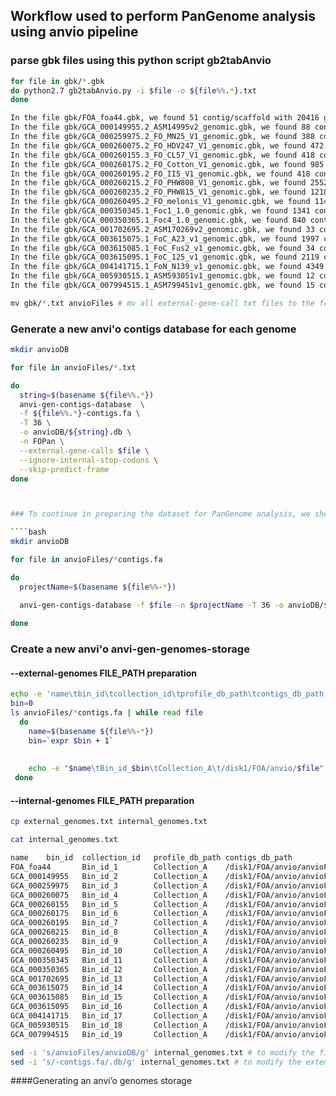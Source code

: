 ## Workflow used to perform PanGenome analysis using anvio pipeline

### parse gbk files using this python script gb2tabAnvio
````bash    
for file in gbk/*.gbk
do python2.7 gb2tabAnvio.py -i $file -o ${file%%.*}.txt
done 

In the file gbk/FOA_foa44.gbk, we found 51 contig/scaffold with 20416 genes
In the file gbk/GCA_000149955.2_ASM14995v2_genomic.gbk, we found 88 contig/scaffold with 27347 genes
In the file gbk/GCA_000259975.2_FO_MN25_V1_genomic.gbk, we found 388 contig/scaffold with 24733 genes
In the file gbk/GCA_000260075.2_FO_HDV247_V1_genomic.gbk, we found 472 contig/scaffold with 26378 genes
In the file gbk/GCA_000260155.3_FO_CL57_V1_genomic.gbk, we found 418 contig/scaffold with 24739 genes
In the file gbk/GCA_000260175.2_FO_Cotton_V1_genomic.gbk, we found 985 contig/scaffold with 25216 genes
In the file gbk/GCA_000260195.2_FO_II5_V1_genomic.gbk, we found 418 contig/scaffold with 22487 genes
In the file gbk/GCA_000260215.2_FO_PHW808_V1_genomic.gbk, we found 2552 contig/scaffold with 26246 genes
In the file gbk/GCA_000260235.2_FO_PHW815_V1_genomic.gbk, we found 1218 contig/scaffold with 25666 genes
In the file gbk/GCA_000260495.2_FO_melonis_V1_genomic.gbk, we found 1146 contig/scaffold with 26719 genes
In the file gbk/GCA_000350345.1_Foc1_1.0_genomic.gbk, we found 1341 contig/scaffold with 15438 genes
In the file gbk/GCA_000350365.1_Foc4_1.0_genomic.gbk, we found 840 contig/scaffold with 14459 genes
In the file gbk/GCA_001702695.2_ASM170269v2_genomic.gbk, we found 33 contig/scaffold with 17168 genes
In the file gbk/GCA_003615075.1_FoC_A23_v1_genomic.gbk, we found 1997 contig/scaffold with 18530 genes
In the file gbk/GCA_003615085.1_FoC_Fus2_v1_genomic.gbk, we found 34 contig/scaffold with 19342 genes
In the file gbk/GCA_003615095.1_FoC_125_v1_genomic.gbk, we found 2119 contig/scaffold with 18720 genes
In the file gbk/GCA_004141715.1_FoN_N139_v1_genomic.gbk, we found 4349 contig/scaffold with 20668 genes
In the file gbk/GCA_005930515.1_ASM593051v1_genomic.gbk, we found 12 contig/scaffold with 16784 genes
In the file gbk/GCA_007994515.1_ASM799451v1_genomic.gbk, we found 15 contig/scaffold with 17022 genes

mv gbk/*.txt anvioFiles # mv all external-gene-call txt files to the folder anvioFile that contains the contigs
````
### Generate a new anvi'o contigs database for each genome

````bash
mkdir anvioDB

for file in anvioFiles/*.txt

do 
  string=$(basename ${file%%.*})
  anvi-gen-contigs-database  \
  -f ${file%%.*}-contigs.fa \
  -T 36 \
  -o anvioDB/${string}.db \
  -n FOPan \
  --external-gene-calls $file \
  --ignore-internal-stop-codons \
  --skip-predict-frame
done



### To continue in preparing the dataset for PanGenome analysis, we should create a new anvi'o contig database assigning for each genome its gene model

````bash
mkdir anvioDB

for file in anvioFiles/*contigs.fa

do 
  projectName=$(basename ${file%%-*})

  anvi-gen-contigs-database -f $file -n $projectName -T 36 -o anvioDB/${projectName}.db --external-gene-calls anvioFiles/${projectName}-external-gene-calls.txt --ignore-internal-stop-codons --skip-predict-frame
  
done
````
###



### Create a new anvi'o anvi-gen-genomes-storage 
#### --external-genomes FILE_PATH preparation 
````bash
echo -e 'name\tbin_id\tcollection_id\tprofile_db_path\tcontigs_db_path' > external_genomes.txt
bin=0
ls anvioFiles/*contigs.fa | while read file
  do
    name=$(basename ${file%%-*})
    bin=`expr $bin + 1`
    
    
    echo -e "$name\tBin_id_$bin\tCollection_A\t/disk1/FOA/anvio/$file" >> external_genomes.txt
 done
````
#### --internal-genomes FILE_PATH preparation
````bash
cp external_genomes.txt internal_genomes.txt

cat internal_genomes.txt

name    bin_id  collection_id   profile_db_path contigs_db_path
FOA_foa44       Bin_id_1        Collection_A    /disk1/FOA/anvio/anvioFiles/FOA_foa44-contigs.fa
GCA_000149955   Bin_id_2        Collection_A    /disk1/FOA/anvio/anvioFiles/GCA_000149955-contigs.fa
GCA_000259975   Bin_id_3        Collection_A    /disk1/FOA/anvio/anvioFiles/GCA_000259975-contigs.fa
GCA_000260075   Bin_id_4        Collection_A    /disk1/FOA/anvio/anvioFiles/GCA_000260075-contigs.fa
GCA_000260155   Bin_id_5        Collection_A    /disk1/FOA/anvio/anvioFiles/GCA_000260155-contigs.fa
GCA_000260175   Bin_id_6        Collection_A    /disk1/FOA/anvio/anvioFiles/GCA_000260175-contigs.fa
GCA_000260195   Bin_id_7        Collection_A    /disk1/FOA/anvio/anvioFiles/GCA_000260195-contigs.fa
GCA_000260215   Bin_id_8        Collection_A    /disk1/FOA/anvio/anvioFiles/GCA_000260215-contigs.fa
GCA_000260235   Bin_id_9        Collection_A    /disk1/FOA/anvio/anvioFiles/GCA_000260235-contigs.fa
GCA_000260495   Bin_id_10       Collection_A    /disk1/FOA/anvio/anvioFiles/GCA_000260495-contigs.fa
GCA_000350345   Bin_id_11       Collection_A    /disk1/FOA/anvio/anvioFiles/GCA_000350345-contigs.fa
GCA_000350365   Bin_id_12       Collection_A    /disk1/FOA/anvio/anvioFiles/GCA_000350365-contigs.fa
GCA_001702695   Bin_id_13       Collection_A    /disk1/FOA/anvio/anvioFiles/GCA_001702695-contigs.fa
GCA_003615075   Bin_id_14       Collection_A    /disk1/FOA/anvio/anvioFiles/GCA_003615075-contigs.fa
GCA_003615085   Bin_id_15       Collection_A    /disk1/FOA/anvio/anvioFiles/GCA_003615085-contigs.fa
GCA_003615095   Bin_id_16       Collection_A    /disk1/FOA/anvio/anvioFiles/GCA_003615095-contigs.fa
GCA_004141715   Bin_id_17       Collection_A    /disk1/FOA/anvio/anvioFiles/GCA_004141715-contigs.fa
GCA_005930515   Bin_id_18       Collection_A    /disk1/FOA/anvio/anvioFiles/GCA_005930515-contigs.fa
GCA_007994515   Bin_id_19       Collection_A    /disk1/FOA/anvio/anvioFiles/GCA_007994515-contigs.fa

sed -i 's/anvioFiles/anvioDB/g' internal_genomes.txt # to modify the file path by replacing the folders
sed -i 's/-contigs.fa/.db/g' internal_genomes.txt # to modify the extension of the database files from -contigs.fa to .db

````
####Generating an anvi’o genomes storage
